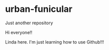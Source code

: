 # urban-funicular
Just another repository

Hi everyone!!

Linda here. I'm just learning how to use Github!!!
